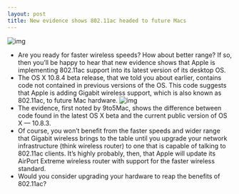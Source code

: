 ```yaml
---
layout: post
title: New evidence shows 802.11ac headed to future Macs
---
```

![img](http://media.idownloadblog.com/wp-content/uploads/2013/04/802.11ac1.png)
* Are you ready for faster wireless speeds? How about better range? If so, then you’ll be happy to hear that new evidence shows that Apple is implementing 802.11ac support into its latest version of its desktop OS.
* The OS X 10.8.4 beta release, that we told you about earlier, contains code not contained in previous versions of the OS. This code suggests that Apple is adding Gigabit wireless support, which is also known as 802.11ac, to future Mac hardware.
![img](http://media.idownloadblog.com/wp-content/uploads/2013/04/802.11ac.png)
* The evidence, first noted by 9to5Mac, shows the difference between code found in the latest OS X beta and the current public version of OS X — 10.8.3.
* Of course, you won’t benefit from the faster speeds and wider range that Gigabit wireless brings to the table until you upgrade your network infrastructure (think wireless router) to one that is capable of talking to 802.11ac clients. It’s highly probably, then, that Apple will update its AirPort Extreme wireless router with support for the faster wireless standard.
* Would you consider upgrading your hardware to reap the benefits of 802.11ac?

